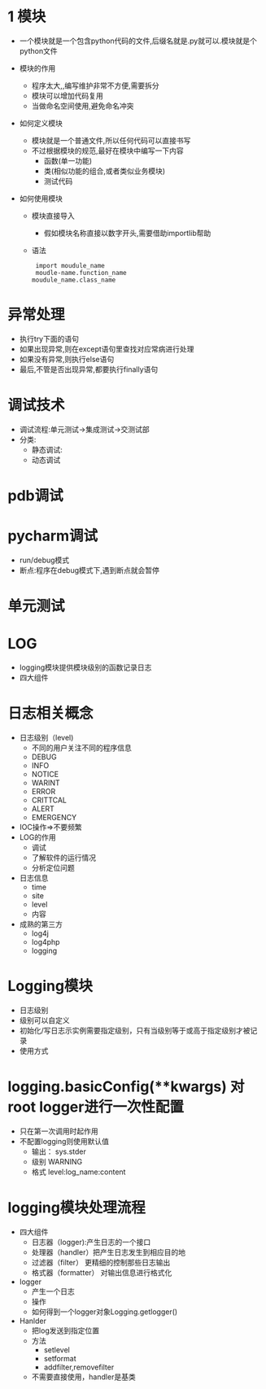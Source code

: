 # 1 模块
- 一个模块就是一个包含python代码的文件,后缀名就是.py就可以.模块就是个python文件
- 模块的作用
   - 程序太大,,编写维护非常不方便,需要拆分
   - 模块可以增加代码复用
   - 当做命名空间使用,避免命名冲突
- 如何定义模块
   - 模块就是一个普通文件,所以任何代码可以直接书写
   - 不过根据模块的规范,最好在模块中编写一下内容
        - 函数(单一功能)
        - 类(相似功能的组合,或者类似业务模块)
        - 测试代码

- 如何使用模块
   - 模块直接导入
       - 假如模块名称直接以数字开头,需要借助importlib帮助
   - 语法
       
          import moudule_name
          moudle-name.function_name
         moudule_name.class_name
         
# 异常处理
- 执行try下面的语句
- 如果出现异常,则在except语句里查找对应常病进行处理
- 如果没有异常,则执行else语句
- 最后,不管是否出现异常,都要执行finally语句



# 调试技术
- 调试流程:单元测试->集成测试->交测试部
- 分类:
  - 静态调试:
  - 动态调试
# pdb调试
# pycharm调试
- run/debug模式
- 断点:程序在debug模式下,遇到断点就会暂停

# 单元测试


# LOG
- logging模块提供模块级别的函数记录日志
- 四大组件

# 日志相关概念
- 日志级别（level)
    - 不同的用户关注不同的程序信息
    - DEBUG
    - INFO
    - NOTICE
    - WARINT
    - ERROR
    - CRITTCAL
    - ALERT
    - EMERGENCY
- IOC操作=>不要频繁
- LOG的作用
    - 调试
    - 了解软件的运行情况
    - 分析定位问题
- 日志信息
    - time
    - site
    - level
    - 内容
- 成熟的第三方
    - log4j
    - log4php
    - logging

# Logging模块
   - 日志级别
   - 级别可以自定义
- 初始化/写日志示实例需要指定级别，只有当级别等于或高于指定级别才被记录
- 使用方式

# logging.basicConfig(**kwargs)  对root logger进行一次性配置
  - 只在第一次调用时起作用
  - 不配置logging则使用默认值
     - 输出：  sys.stder
     - 级别   WARNING
     - 格式   level:log_name:content
     
# logging模块处理流程
  - 四大组件
     - 日志器（logger):产生日志的一个接口
     - 处理器（handler）把产生日志发生到相应目的地
     - 过滤器（filter） 更精细的控制那些日志输出
     - 格式器（formatter） 对输出信息进行格式化
- logger
  - 产生一个日志
  - 操作
  - 如何得到一个logger对象Logging.getlogger()
- Hanlder
  - 把log发送到指定位置
  - 方法
     - setlevel
     - setformat
     - addfilter,removefilter
  - 不需要直接使用，handler是基类
  
     